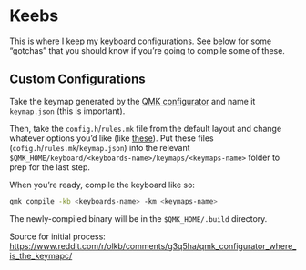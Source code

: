 # Keebs

This is where I keep my keyboard configurations. See below for some “gotchas” that you should know if you’re going to compile some of these.

## Custom Configurations

Take the keymap generated by the [QMK configurator](config.qmk.fm) and name it `keymap.json` (this is important).

Then, take the `config.h`/`rules.mk` file from the default layout and change whatever options you’d like (like [these](https://docs.qmk.fm/#/config_options?id=the-configh-file)). Put these files (`cofig.h`/`rules.mk`/`keymap.json`) into the relevant `$QMK_HOME/keyboard/<keyboards-name>/keymaps/<keymaps-name>` folder to prep for the last step.

When you’re ready, compile the keyboard like so:

```bash
qmk compile -kb <keyboards-name> -km <keymaps-name>
```

The newly-compiled binary will be in the `$QMK_HOME/.build` directory.

Source for initial process: https://www.reddit.com/r/olkb/comments/g3q5ha/qmk_configurator_where_is_the_keymapc/

